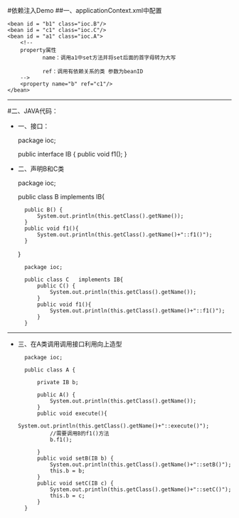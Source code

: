 #依赖注入Demo
##一、applicationContext.xml中配置

	<bean id = "b1" class="ioc.B"/>
	<bean id = "c1" class="ioc.C"/>
	<bean id = "a1" class="ioc.A">
		<!--  
		property属性
			   name：调用a1中set方法并将set后面的首字母转为大写
				   
			   ref：调用有依赖关系的类 参数为beanID
		-->
		<property name="b" ref="c1"/>
	</bean>







----------

#二、JAVA代码：
- 一、接口：
 
	package ioc;
	
	public interface IB {
		public void f1();
	}

- 二、声明B和C类

	package ioc;
	
	public class B implements IB{
	
	
		public B() {
			System.out.println(this.getClass().getName());
		}
		public void f1(){
			System.out.println(this.getClass().getName()+"::f1()");
		}
	}



		package ioc;
		
		public class C   implements IB{
			public C() {
				System.out.println(this.getClass().getName());
			}
			public void f1(){
				System.out.println(this.getClass().getName()+"::f1()");
			}
		}

----------

- 三、在A类调用调用接口利用向上造型


		package ioc;
		
		public class A {
		
			private IB b;
		
			public A() {
				System.out.println(this.getClass().getName());
			}
			public void execute(){
				System.out.println(this.getClass().getName()+"::execute()");
				//需要调用B的f1()方法
				b.f1();
				
			}
			public void setB(IB b) {
				System.out.println(this.getClass().getName()+"::setB()");
				this.b = b;
			}
			public void setC(IB c) {
				System.out.println(this.getClass().getName()+"::setC()");
				this.b = c;
			}
		}